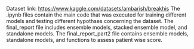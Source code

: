 Dataset link: https://www.kaggle.com/datasets/ambarish/breakhis
The .ipynb files contain the main code that was executed for training different models and testing different hypothses concerning the dataset. The final_report file includes ensemble models, stacked ensemble model, and standalone models. The final_report_part2 file contains ensemble models, standalone models, and functions to assess patient wise score. 